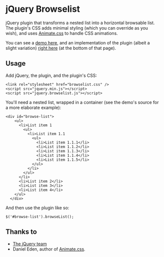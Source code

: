 jQuery Browselist
=================

jQuery plugin that transforms a nested list into a horizontal browsable list. The plugin's CSS adds minimal styling (which you can override as you wish), and uses <a href="http://daneden.github.io/animate.css/">Animate.css</a> to handle CSS animations.

You can see a <a href="http://brunodbo.github.com/jquery.browselist/demo.html">demo here</a>, and an implementation of the plugin (albeit a slight variation) <a href="http://learningregistry.org/">right here</a> (at the bottom of that page).

Usage
-----

Add jQuery, the plugin, and the plugin's CSS:

```
<link rel="stylesheet" href="browselist.css" />
<script src="jquery.min.js"></script>
<script src="jquery.browselist.js"></script>
```

You'll need a nested list, wrapped in a container (see the demo's source for a more elaborate example):

```
<div id="browse-list">
    <ul>
      <li>List item 1
        <ul>
          <li>List item 1.1
            <ul>
              <li>List item 1.1.1</li>
              <li>List item 1.1.2</li>
              <li>List item 1.1.3</li>
              <li>List item 1.1.4</li>
              <li>List item 1.1.5</li>
            </ul>
          </li>
        </ul>
      </li>
      <li>List item 2</li>
      <li>List item 3</li>
      <li>List item 4</li>
    </ul>
  </div>
```

And then use the plugin like so:

```
$('#browse-list').browseList();
```

Thanks to
---------

- <a href="https://jquery.org">The jQuery team</a>
- Daniel Eden, author of <a href="http://daneden.github.io/animate.css/">Animate.css</a>.

